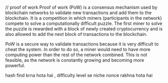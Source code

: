 // proof of work
Proof of work (PoW) is a consensus mechanism used by blockchain networks to validate new transactions and add them to the blockchain. It is a competition in which miners (participants in the network) compete to solve a computationally difficult puzzle. The first miner to solve the puzzle is rewarded with a block of newly created cryptocurrency and is also allowed to add the next block of transactions to the blockchain.

PoW is a secure way to validate transactions because it is very difficult to cheat the system. In order to do so, a miner would need to have more computing power than the rest of the network combined. This is not feasible, as the network is constantly growing and becoming more powerful.

hash find krna hota hai , difficulty level se niche nonce rakhna hota hai